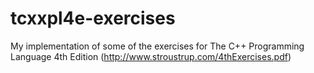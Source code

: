 # tcxxpl4e-exercises
My implementation of some of the exercises for The C++ Programming Language 4th Edition (http://www.stroustrup.com/4thExercises.pdf)
